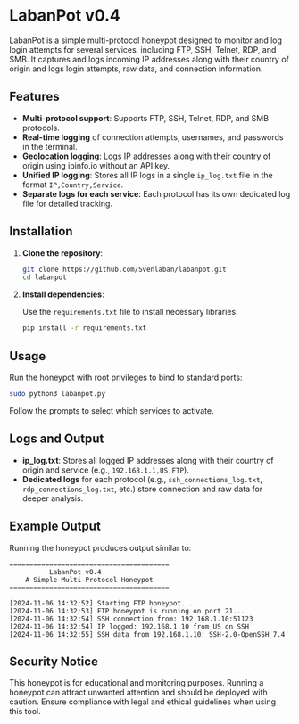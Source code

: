 
# LabanPot v0.4

LabanPot is a simple multi-protocol honeypot designed to monitor and log login attempts for several services, including FTP, SSH, Telnet, RDP, and SMB. It captures and logs incoming IP addresses along with their country of origin and logs login attempts, raw data, and connection information.

## Features

- **Multi-protocol support**: Supports FTP, SSH, Telnet, RDP, and SMB protocols.
- **Real-time logging** of connection attempts, usernames, and passwords in the terminal.
- **Geolocation logging**: Logs IP addresses along with their country of origin using ipinfo.io without an API key.
- **Unified IP logging**: Stores all IP logs in a single `ip_log.txt` file in the format `IP,Country,Service`.
- **Separate logs for each service**: Each protocol has its own dedicated log file for detailed tracking.

## Installation

1. **Clone the repository**:

   ```bash
   git clone https://github.com/Svenlaban/labanpot.git
   cd labanpot
   ```

2. **Install dependencies**:

   Use the `requirements.txt` file to install necessary libraries:

   ```bash
   pip install -r requirements.txt
   ```

## Usage

Run the honeypot with root privileges to bind to standard ports:

```bash
sudo python3 labanpot.py
```

Follow the prompts to select which services to activate.

## Logs and Output

- **ip_log.txt**: Stores all logged IP addresses along with their country of origin and service (e.g., `192.168.1.1,US,FTP`).
- **Dedicated logs** for each protocol (e.g., `ssh_connections_log.txt`, `rdp_connections_log.txt`, etc.) store connection and raw data for deeper analysis.

## Example Output

Running the honeypot produces output similar to:

```
========================================
          LabanPot v0.4
    A Simple Multi-Protocol Honeypot
========================================

[2024-11-06 14:32:52] Starting FTP honeypot...
[2024-11-06 14:32:53] FTP honeypot is running on port 21...
[2024-11-06 14:32:54] SSH connection from: 192.168.1.10:51123
[2024-11-06 14:32:54] IP logged: 192.168.1.10 from US on SSH
[2024-11-06 14:32:55] SSH data from 192.168.1.10: SSH-2.0-OpenSSH_7.4
```

## Security Notice

This honeypot is for educational and monitoring purposes. Running a honeypot can attract unwanted attention and should be deployed with caution. Ensure compliance with legal and ethical guidelines when using this tool.


